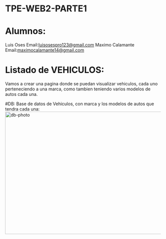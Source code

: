 # TPE-WEB2-PARTE1
# Alumnos:
Luis Oses 
Email:luisosespro123@gmail.com
Maximo Calamante
Email:maximocalamante14@gmail.com

# Listado de VEHICULOS:
Vamos a crear una pagina donde se puedan visualizar vehiculos, cada uno perteneciendo a una marca, como tambien teniendo varios modelos de autos cada una.

#DB: 
Base de datos de Vehiculos, con marca y los modelos de autos que tendra cada una:
<img width="727" height="397" alt="db-photo" src="https://github.com/user-attachments/assets/bb6f95f4-1621-4ef7-99bc-49197ce04629" />
